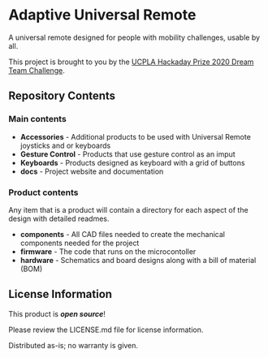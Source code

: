 # Adaptive Universal Remote
A universal remote designed for people with mobility challenges, usable by all.

This project is brought to you by the [UCPLA Hackaday Prize 2020 Dream Team Challenge](https://hackaday.io/project/173454-2020-hdp-dream-team-ucpla).

## Repository Contents

### Main contents

* **Accessories** - Additional products to be used with Universal Remote joysticks and or keyboards
* **Gesture Control** - Products that use gesture control as an imput
* **Keyboards** - Products designed as keyboard with a grid of buttons
* **docs** - Project website and documentation

### Product contents

Any item that is a product will contain a directory for each aspect of the design with detailed readmes.

* **components** - All CAD files needed to create the mechanical components needed for the project
* **firmware** - The code that runs on the microcontoller
* **hardware** - Schematics and board designs along with a bill of material (BOM)

## License Information

This product is _**open source**_!

Please review the LICENSE.md file for license information. 

Distributed as-is; no warranty is given.

_<COLLABORATION CREDIT>_

